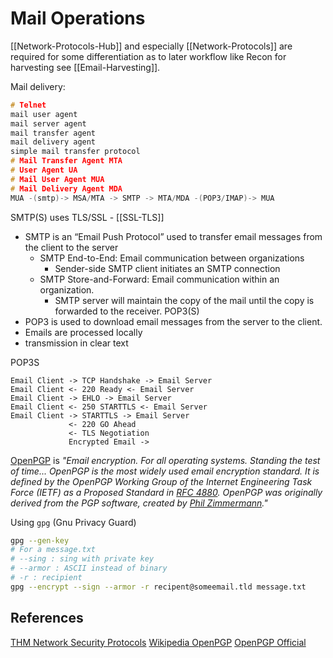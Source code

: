 # Mail Operations 

[[Network-Protocols-Hub]] and especially [[Network-Protocols]] are required for some differentiation as to later workflow like Recon for harvesting see [[Email-Harvesting]].

Mail delivery:
```c
# Telnet
mail user agent
mail server agent
mail transfer agent
mail delivery agent
simple mail transfer protocol
# Mail Transfer Agent MTA
# User Agent UA
# Mail User Agent MUA
# Mail Delivery Agent MDA
MUA -(smtp)-> MSA/MTA -> SMTP -> MTA/MDA -(POP3/IMAP)-> MUA
```

SMTP(S) uses TLS/SSL - [[SSL-TLS]]
- SMTP is an “Email Push Protocol” used to transfer email messages from the client to the server
	- SMTP End-to-End: Email communication between organizations
		 - Sender-side SMTP client initiates an SMTP connection
	- SMTP Store-and-Forward: Email communication within an organization. 
		 - SMTP server will maintain the copy of the mail until the copy is forwarded to the receiver.
POP3(S)
- POP3 is used to download email messages from the server to the client.
- Emails are processed locally
- transmission in clear text

POP3S
```goat
Email Client -> TCP Handshake -> Email Server
Email Client <- 220 Ready <- Email Server
Email Client -> EHLO -> Email Server
Email Client <- 250 STARTTLS <- Email Server
Email Client -> STARTTLS -> Email Server
			 <- 220 GO Ahead
			 <- TLS Negotiation 
			 Encrypted Email -> 
```

[OpenPGP](https://www.openpgp.org/) is *"Email encryption. For all operating systems. Standing the test of time... OpenPGP is the most widely used email encryption standard. It is defined by the OpenPGP Working Group of the Internet Engineering Task Force (IETF) as a Proposed Standard in [RFC 4880](https://tools.ietf.org/html/rfc4880). OpenPGP was originally derived from the PGP software, created by [Phil Zimmermann](https://philzimmermann.com)."* 

Using `gpg` (Gnu Privacy Guard)
```bash
gpg --gen-key
# For a message.txt
# --sing : sing with private key
# --armor : ASCII instead of binary
# -r : recipient
gpg --encrypt --sign --armor -r recipent@someemail.tld message.txt
```

## References

[THM Network Security Protocols](https://tryhackme.com/room/networksecurityprotocols)
[Wikipedia OpenPGP](https://en.wikipedia.org/wiki/Pretty_Good_Privacy)
[OpenPGP Official](https://www.openpgp.org/)